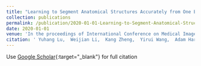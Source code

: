 ```yaml
---
title: "Learning to Segment Anatomical Structures Accurately from One Exemplar"
collection: publications
permalink: /publication/2020-01-01-Learning-to-Segment-Anatomical-Structures-Accurately-from-One-Exemplar
date: 2020-01-01
venue: 'In the proceedings of International Conference on Medical Image Computing and Computer-Assisted Intervention'
citation: ' Yuhang Lu,  Weijian Li,  Kang Zheng,  Yirui Wang,  Adam Harrison,  Chihung Lin,  Song Wang,  Jing Xiao,  Le Lu,  Chang-Fu Kuo,  Shun Miao, &quot;Learning to Segment Anatomical Structures Accurately from One Exemplar.&quot; In the proceedings of International Conference on Medical Image Computing and Computer-Assisted Intervention, 2020.'
---
```

Use [Google Scholar](https://scholar.google.com/scholar?q=Learning+to+Segment+Anatomical+Structures+Accurately+from+One+Exemplar){:target="_blank"} for full citation